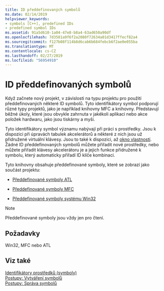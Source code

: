 ```yaml
---
title: ID předdefinovaných symbolů
ms.date: 02/14/2019
helpviewer_keywords:
- symbols [C++], predefined IDs
- predefined symbol IDs
ms.assetid: 91a5d610-1a04-47e8-b8a4-63ad650a90df
ms.openlocfilehash: 7d3581a9f6f2a2080f72634a01d3417ffecf82a4
ms.sourcegitcommit: f127b08f114b8d6cab6b684febcb6f2ae0e055ba
ms.translationtype: MT
ms.contentlocale: cs-CZ
ms.lasthandoff: 02/27/2019
ms.locfileid: "56954910"
---
```

# <a name="predefined-symbol-ids"></a>ID předdefinovaných symbolů

Když začnete nový projekt, v závislosti na typu projektu pro použití předdefinovaných některé ID symbolů. Tyto identifikátory symbol podporují různé typy projektů, jako je například knihovny MFC a knihovny. Představují běžné úkoly, které jsou obvykle zahrnuta v jakékoli aplikaci nebo akce položek hardwaru, jako jsou tiskárny a myši.

Tyto identifikátory symbol významu nabývají při práci s prostředky. Jsou k dispozici při úpravách tabulek akcelerátorů a některé z nich jsou už přidružené virtuální klávesy. Jsou to také k dispozici, až [okno vlastností](/visualstudio/ide/reference/properties-window). Žádné ID předdefinovaných symbolů můžete přiřadit nové prostředky, nebo můžete přiřadit klávesy akcelerátoru je a jejich funkce přidružené k symbolu, který automaticky přiřadí ID klíče kombinaci.

Tyto knihovny obsahuje předdefinované symboly, které se zobrazí jako součást projektu:

- [Předdefinované symboly ATL](../windows/atl-predefined-symbols.md)

- [Předdefinované symboly MFC](../windows/mfc-predefined-symbols.md)

- [Předdefinované symboly systému Win32](../windows/win32-predefined-symbols.md)

> [!NOTE]
> Předdefinované symboly jsou vždy jen pro čtení.

## <a name="requirements"></a>Požadavky

Win32, MFC nebo ATL

## <a name="see-also"></a>Viz také

[Identifikátory prostředků (symboly)](../windows/symbols-resource-identifiers.md)<br/>
[Postupy: Vytváření symbolů](../windows/creating-new-symbols.md)<br/>
[Postupy: Správa symbolů](../windows/changing-a-symbol-or-symbol-name-id.md)<br/>